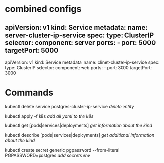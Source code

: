 # combined configs
apiVersion: v1
kind: Service
metadata:
  name: server-cluster-ip-service
spec:
  type: ClusterIP
  selector:
    component: server
  ports:
    - port: 5000
      targetPort: 5000
---
apiVersion: v1
kind: Service
metadata:
  name: clinet-cluster-ip-service
spec:
  type: ClusterIP
  selector:
    component: web
  ports:
    - port: 3000
      targetPort: 3000


# Commands

kubectl delete service postgres-cluster-ip-service
  _delete entity_

kubectl apply -f k8s
  _add all yaml to the k8s_

kubectl get [pods|services|deployments]
  _get information about the kind_

kubectl describe [pods|services|deployments]
  _get additional information about the kind_

kubectl create secret generic pgpassword --from-literal PGPASSWORD=postgres
  _add secrets env_
